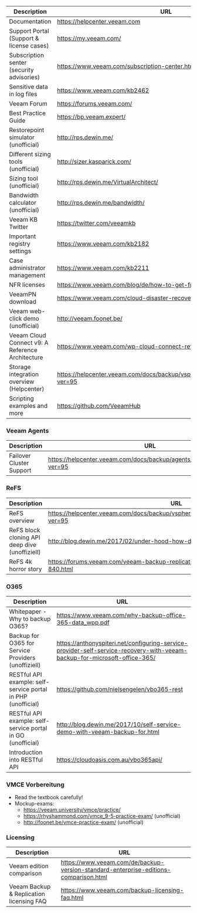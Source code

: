 Description | URL
------------ | -------------
Documentation | https://helpcenter.veeam.com 
Support Portal (Support & license cases) | https://my.veeam.com/ 
Subscription senter (security advisories) | https://www.veeam.com/subscription-center.html 
Sensitive data in log files | https://www.veeam.com/kb2462
Veeam Forum | https://forums.veeam.com/ 
Best Practice Guide | https://bp.veeam.expert/
Restorepoint simulator (unofficial) | http://rps.dewin.me/ 
Different sizing tools (unofficial) | http://sizer.kasparick.com/ 
Sizing tool (unofficial) | http://rps.dewin.me/VirtualArchitect/ 
Bandwidth calculator (unofficial) | http://rps.dewin.me/bandwidth/
Veeam KB Twitter | https://twitter.com/veeamkb
Important registry settings | https://www.veeam.com/kb2182 
Case administrator management | https://www.veeam.com/kb2211 
NFR licenses | https://www.veeam.com/blog/de/how-to-get-free-veeam-nfr-key.html 
VeeamPN download | https://www.veeam.com/cloud-disaster-recovery-azure-download.html 
Veeam web-click demo (unofficial) | http://veeam.foonet.be/ 
Veeam Cloud Connect v9: A Reference Architecture | https://www.veeam.com/wp-cloud-connect-reference-architecture-v9.html
Storage integration overview (Helpcenter) | https://helpcenter.veeam.com/docs/backup/vsphere/storage_integration.html?ver=95
Scripting examples and more | https://github.com/VeeamHub

### Veeam Agents
Description | URL
------------ | -------------
Failover Cluster Support | https://helpcenter.veeam.com/docs/backup/agents/cluster_support.html?ver=95

### ReFS
Description | URL
------------ | -------------
ReFS overview | https://helpcenter.veeam.com/docs/backup/vsphere/backup_repository_block_cloning.html?ver=95 
ReFS block cloning API deep dive (unoffiziell) | http://blog.dewin.me/2017/02/under-hood-how-does-refs-block-cloning.html
ReFS 4k horror story | https://forums.veeam.com/veeam-backup-replication-f2/refs-4k-horror-story-t40629-840.html

### O365
Description | URL
------------ | -------------
Whitepaper - Why to backup O365? | https://www.veeam.com/why-backup-office-365-data_wpp.pdf 
Backup for O365 for Service Providers (unoffiziell) | https://anthonyspiteri.net/configuring-service-provider-self-service-recovery-with-veeam-backup-for-microsoft-office-365/ 
RESTful API example: self-service portal in PHP (unofficial)| https://github.com/nielsengelen/vbo365-rest
RESTful API example: self-service portal in GO (unofficial)| http://blog.dewin.me/2017/10/self-service-demo-with-veeam-backup-for.html 
Introduction into RESTful API | https://cloudoasis.com.au/vbo365api/ 

### VMCE Vorbereitung
* Read the textbook carefully!
* Mockup-exams:
  - https://veeam.university/vmce/practice/ 
  - https://rhyshammond.com/vmce_9-5-practice-exam/ (unofficial)
  - http://foonet.be/vmce-practice-exam/  (unofficial)

### Licensing
Description | URL
------------ | -------------
Veeam edition comparison | https://www.veeam.com/de/backup-version-standard-enterprise-editions-comparison.html
Veeam Backup & Replication licensing FAQ | https://www.veeam.com/backup-licensing-faq.html

